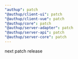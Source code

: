 ```yaml
---
"authup": patch
"@authup/client-ui": patch
"@authup/client-vue": patch
"@authup/core": patch
"@authup/server-adapter": patch
"@authup/server-api": patch
"@authup/server-core": patch
---
```


next patch release
